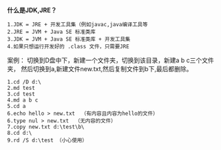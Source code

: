 **什么是JDK,JRE？**

    1.JDK = JRE + 开发工具集（例如javac,java编译工具等
    2.JRE = JVM + Java SE 标准类库
    3.JDK = JVM + Java SE 标准类库 + 开发工具集
    4.如果只想运行开发好的 .class 文件，只需要JRE
    
案例：
    切换到D盘中下，新建一个文件夹，切换到该目录，新建a b c三个文件夹，
然后切换到a,新建文件new.txt,然后复制文件到b下,最后都删除。
    
    1.cd /D d:\
    2.md test
    3.cd test
    4.md a b c
    5.cd a
    6.echo hello > new.txt  （有内容且内容为hello的文件）
    6.type nul > new.txt  （无内容的文件）
    7.copy new.txt d:\test\b\
    8.cd d:\
    9.rd /S d:\test （小心使用）

